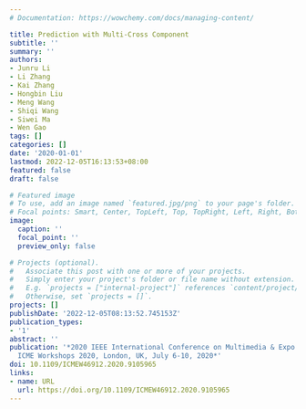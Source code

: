 ```yaml
---
# Documentation: https://wowchemy.com/docs/managing-content/

title: Prediction with Multi-Cross Component
subtitle: ''
summary: ''
authors:
- Junru Li
- Li Zhang
- Kai Zhang
- Hongbin Liu
- Meng Wang
- Shiqi Wang
- Siwei Ma
- Wen Gao
tags: []
categories: []
date: '2020-01-01'
lastmod: 2022-12-05T16:13:53+08:00
featured: false
draft: false

# Featured image
# To use, add an image named `featured.jpg/png` to your page's folder.
# Focal points: Smart, Center, TopLeft, Top, TopRight, Left, Right, BottomLeft, Bottom, BottomRight.
image:
  caption: ''
  focal_point: ''
  preview_only: false

# Projects (optional).
#   Associate this post with one or more of your projects.
#   Simply enter your project's folder or file name without extension.
#   E.g. `projects = ["internal-project"]` references `content/project/deep-learning/index.md`.
#   Otherwise, set `projects = []`.
projects: []
publishDate: '2022-12-05T08:13:52.745153Z'
publication_types:
- '1'
abstract: ''
publication: '*2020 IEEE International Conference on Multimedia & Expo Workshops,
  ICME Workshops 2020, London, UK, July 6-10, 2020*'
doi: 10.1109/ICMEW46912.2020.9105965
links:
- name: URL
  url: https://doi.org/10.1109/ICMEW46912.2020.9105965
---
```

